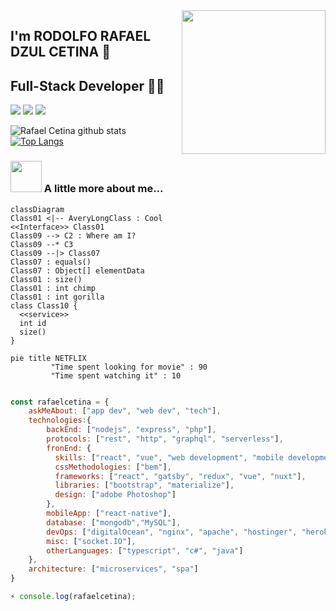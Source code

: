 <!--### Hi there 👋-->

<!--
**rafaelcetina/rafaelcetina** is a ✨ _special_ ✨ repository because its `README.md` (this file) appears on your GitHub profile.

Here are some ideas to get you started:

- 🔭 I’m currently working on ...
- 🌱 I’m currently learning ...
- 👯 I’m looking to collaborate on ...
- 🤔 I’m looking for help with ...
- 💬 Ask me about ...
- 📫 How to reach me: ...
- 😄 Pronouns: ...
- ⚡ Fun fact: ...
-->
<img align='right' src="https://c.tenor.com/DDCKakk8xVwAAAAd/it-crowd.gif" width="230">

## I'm RODOLFO RAFAEL DZUL CETINA 👋
## Full-Stack Developer 👨‍💻

[![](https://img.shields.io/badge/LinkedIn-Rafael%20Cetina-blue)](https://www.linkedin.com/in/rodolfo-dzul/)
[![](https://img.shields.io/badge/Gmail-rafaelcetina07%40gmail.com-red)](mailto:rafaelcetina07@gmail.com)
[![](https://img.shields.io/badge/Twitter-%40CetinaRafael-1da1f2)](https://twitter.com/CetinaRafael)

![Rafael Cetina github stats](https://github-readme-stats.vercel.app/api?username=rafaelcetina&show_icons=true&theme=vue-dark)
<br/>
[![Top Langs](https://github-readme-stats.vercel.app/api/top-langs/?username=rafaelcetina&layout=compact&theme=vue-dark)](https://github.com/rafaelcetina/github-readme-stats)


### <img src="https://media.giphy.com/media/VgCDAzcKvsR6OM0uWg/giphy.gif" width="50"> A little more about me...  


```mermaid
classDiagram
Class01 <|-- AveryLongClass : Cool
<<Interface>> Class01
Class09 --> C2 : Where am I?
Class09 --* C3
Class09 --|> Class07
Class07 : equals()
Class07 : Object[] elementData
Class01 : size()
Class01 : int chimp
Class01 : int gorilla
class Class10 {
  <<service>>
  int id
  size()
}

```
```mermaid
pie title NETFLIX
         "Time spent looking for movie" : 90
         "Time spent watching it" : 10

```

```javascript

const rafaelcetina = {
    askMeAbout: ["app dev", "web dev", "tech"],
    technologies:{
        backEnd: ["nodejs", "express", "php"],
        protocols: ["rest", "http", "graphql", "serverless"],
        fronEnd: {
          skills: ["react", "vue", "web development", "mobile development", "frontend"],
          cssMethodologies: ["bem"],
          frameworks: ["react", "gatsby", "redux", "vue", "nuxt"],
          libraries: ["bootstrap", "materialize"],
          design: ["adobe Photoshop"]
        },
        mobileApp: ["react-native"],
        database: ["mongodb","MySQL"],
        devOps: ["digitalOcean", "nginx", "apache", "hostinger", "heroku", "ngrok", "netlify"],
        misc: ["socket.IO"],
        otherLanguages: ["typescript", "c#", "java"]
    },
    architecture: ["microservices", "spa"]
}

⚡ console.log(rafaelcetina);
```
